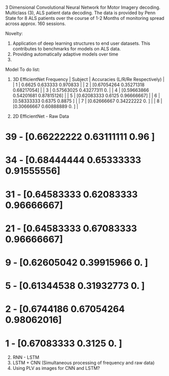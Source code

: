 3 Dimensional Convolutional Neural Network for Motor Imagery decoding. Multiclass (3), ALS patient data decoding. 
The data is provided by Penn State for 8 ALS patients over the course of 1-2 Months of monitoring spread across approx. 160 sessions.

Novelty: 
1) Application of deep learning structures to end user datasets. This contributes to benchmarks for models on ALS data.
2) Providing automatically adaptive models over time
3) 

Model To do list: 
1) 3D EfficientNet Frequency
| Subject | Accuracies (L/R/Re Respectively)              |
|    1    | 0.6625 0.633333 0.970833                      |
|    2    | [0.67054264 0.35271318 0.68217054]            |
|    3    | 0.57563025 0.43277311 0.                      |
|    4    | [0.59663866 0.54201681 0.87815126]            |
|    5    | [0.62083333 0.6125     0.96666667]            |
|    6    | [0.58333333 0.6375     0.8875    ]            |
|    7    | [0.62666667 0.34222222 0.        ]            |
|    8    | [0.30666667 0.60888889 0.        ]            |

2) 2D EfficientNet - Raw Data
# 39 - [0.66222222 0.63111111 0.96      ]
# 34 - [0.68444444 0.65333333 0.91555556]
# 31 - [0.64583333 0.62083333 0.96666667]
# 21 - [0.64583333 0.67083333 0.96666667]
# 9 - [0.62605042 0.39915966 0.        ]
# 5 - [0.61344538 0.31932773 0.        ]
# 2 - [0.6744186  0.67054264 0.98062016]
# 1 - [0.67083333 0.3125     0.        ]
2) RNN - LSTM
3) LSTM + CNN (Simultaneous processing of frequency and raw data)
4) Using PLV as images for CNN and LSTM?






